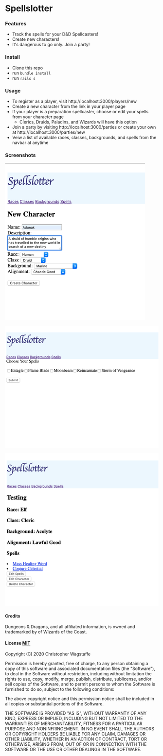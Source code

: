 # Spellslotter

### Features
* Track the spells for your D&D Spellcasters!
* Create new characters!
* It's dangerous to go only. Join a party! 

### Install
* Clone this repo
* run ```bundle install```
* run ```rails s```

### Usage
* To register as a player, visit http://localhost:3000/players/new
* Create a new character from the link in your player page
* If your player is a preparation spellcaster, choose or edit your spells from your character page
  * Clerics, Druids, Paladins, and Wizards will have this option
* Join a party by visiting http://localhost:3000/parties or create your own at http://localhost:3000/parties/new
* Veiw a list of available races, classes, backgrounds, and spells from the navbar at anytime

### Screenshots
![](images/character_creation.png)

![](images/edit_spells.png)

![](images/character_show_page.png)

#### Credits
Dungeons & Dragons, and all affiliated information, is owned and trademarked by of Wizards of the Coast.

#### License [MIT](https://en.wikipedia.org/wiki/MIT_License)

Copyright (C) 2020 Christopher Wagstaffe

Permission is hereby granted, free of charge, to any person obtaining a copy
of this software and associated documentation files (the "Software"), to deal
in the Software without restriction, including without limitation the rights
to use, copy, modify, merge, publish, distribute, sublicense, and/or sell
copies of the Software, and to permit persons to whom the Software is
furnished to do so, subject to the following conditions:

The above copyright notice and this permission notice shall be included in all
copies or substantial portions of the Software.

THE SOFTWARE IS PROVIDED "AS IS", WITHOUT WARRANTY OF ANY KIND, EXPRESS OR
IMPLIED, INCLUDING BUT NOT LIMITED TO THE WARRANTIES OF MERCHANTABILITY,
FITNESS FOR A PARTICULAR PURPOSE AND NONINFRINGEMENT. IN NO EVENT SHALL THE
AUTHORS OR COPYRIGHT HOLDERS BE LIABLE FOR ANY CLAIM, DAMAGES OR OTHER
LIABILITY, WHETHER IN AN ACTION OF CONTRACT, TORT OR OTHERWISE, ARISING FROM,
OUT OF OR IN CONNECTION WITH THE SOFTWARE OR THE USE OR OTHER DEALINGS IN THE
SOFTWARE.
